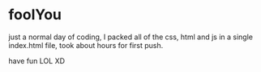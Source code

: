 # foolYou
just a normal day of coding,
I packed all of the css, html and js in a single index.html file, took about hours for first push.

have fun LOL XD
